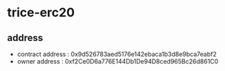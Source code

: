 # trice-erc20

## address
- contract address : 0x9d526783aed5176e142ebaca1b3d8e9bca7eabf2
- owner address : 0xf2Ce0D6a776E144Db1De94D8ced965Bc26d861C0



